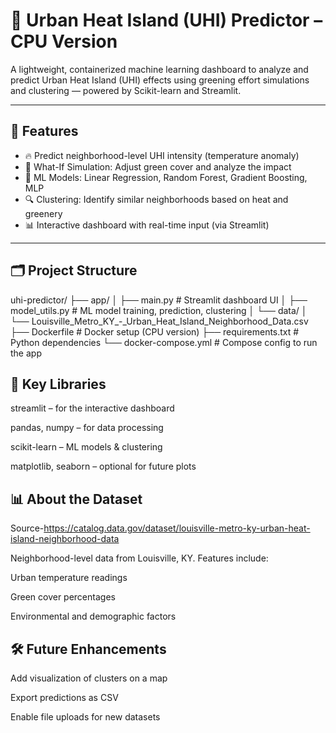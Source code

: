 # 🌆 Urban Heat Island (UHI) Predictor – CPU Version

A lightweight, containerized machine learning dashboard to analyze and predict Urban Heat Island (UHI) effects using greening effort simulations and clustering — powered by Scikit-learn and Streamlit.

---

## 🚀 Features

- 🔥 Predict neighborhood-level UHI intensity (temperature anomaly)
- 🌱 What-If Simulation: Adjust green cover and analyze the impact
- 🧠 ML Models: Linear Regression, Random Forest, Gradient Boosting, MLP
- 🔍 Clustering: Identify similar neighborhoods based on heat and greenery
- 📊 Interactive dashboard with real-time input (via Streamlit)

---

## 🗂️ Project Structure

uhi-predictor/
├── app/
│ ├── main.py # Streamlit dashboard UI
│ ├── model_utils.py # ML model training, prediction, clustering
│ └── data/
│ └── Louisville_Metro_KY_-_Urban_Heat_Island_Neighborhood_Data.csv
├── Dockerfile # Docker setup (CPU version)
├── requirements.txt # Python dependencies
└── docker-compose.yml # Compose config to run the app

## 🧪 Key Libraries
streamlit – for the interactive dashboard

pandas, numpy – for data processing

scikit-learn – ML models & clustering

matplotlib, seaborn – optional for future plots

## 📊 About the Dataset
Source-https://catalog.data.gov/dataset/louisville-metro-ky-urban-heat-island-neighborhood-data

Neighborhood-level data from Louisville, KY.
Features include:

Urban temperature readings

Green cover percentages

Environmental and demographic factors

## 🛠️ Future Enhancements
Add visualization of clusters on a map

Export predictions as CSV

Enable file uploads for new datasets

